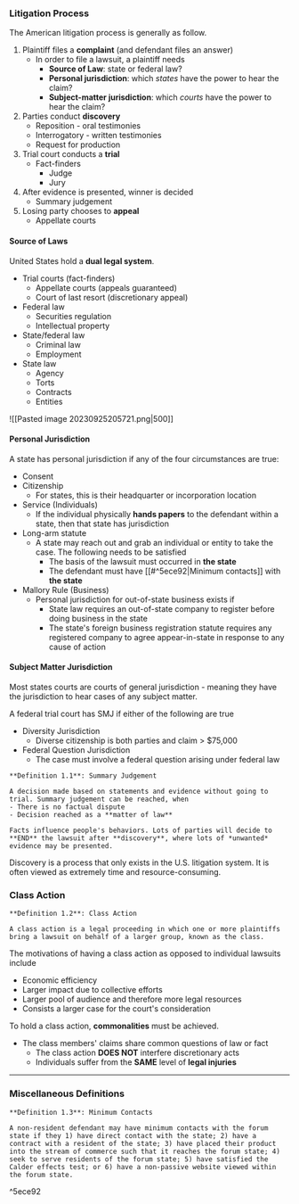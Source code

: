 ### Litigation Process
The American litigation process is generally as follow.
1. Plaintiff files a **complaint** (and defendant files an answer)
	- In order to file a lawsuit, a plaintiff needs
		- **Source of Law**: state or federal law?
		- **Personal jurisdiction**: which *states* have the power to hear the claim? 
		- **Subject-matter jurisdiction**: which *courts* have the power to hear the claim? 
1. Parties conduct **discovery**
	- Reposition - oral testimonies
	- Interrogatory - written testimonies
	- Request for production
2. Trial court conducts a **trial**
	- Fact-finders
		- Judge
		- Jury
3. After evidence is presented, winner is decided
	- Summary judgement
4. Losing party chooses to **appeal**
	- Appellate courts

#### Source of Laws
United States hold a **dual legal system**.
- Trial courts (fact-finders)
	- Appellate courts (appeals guaranteed)
	- Court of last resort (discretionary appeal)
- Federal law
	- Securities regulation
	- Intellectual property
- State/federal law
	- Criminal law
	- Employment
- State law
	- Agency
	- Torts
	- Contracts
	- Entities

![[Pasted image 20230925205721.png|500]]

#### Personal Jurisdiction
A state has personal jurisdiction if any of the four circumstances are true:
- Consent
- Citizenship
	- For states, this is their headquarter or incorporation location
- Service (Individuals)
	- If the individual physically **hands papers** to the defendant within a state, then that state has jurisdiction
- Long-arm statute
	- A state may reach out and grab an individual or entity to take the case. The following needs to be satisfied
		- The basis of the lawsuit must occurred in **the state**
		- The defendant must have [[#^5ece92|Minimum contacts]] with **the state**
- Mallory Rule (Business)
	- Personal jurisdiction for out-of-state business exists if
		- State law requires an out-of-state company to register before doing business in the state
		- The state's foreign business registration statute requires any registered company to agree appear-in-state in response to any cause of action

#### Subject Matter Jurisdiction
Most states courts are courts of general jurisdiction - meaning they have the jurisdiction to hear cases of any subject matter.

A federal trial court has SMJ if either of the following are true
- Diversity Jurisdiction
	- Diverse citizenship is both parties and claim > $75,000
- Federal Question Jurisdiction
	- The case must involve a federal question arising under federal law

```ad-important
**Definition 1.1**: Summary Judgement

A decision made based on statements and evidence without going to trial. Summary judgement can be reached, when
- There is no factual dispute
- Decision reached as a **matter of law**
```

```ad-note
Facts influence people's behaviors. Lots of parties will decide to **END** the lawsuit after **discovery**, where lots of *unwanted* evidence may be presented.
```

Discovery is a process that only exists in the U.S. litigation system. It is often viewed as extremely time and resource-consuming.

### Class Action

```ad-important
**Definition 1.2**: Class Action

A class action is a legal proceeding in which one or more plaintiffs bring a lawsuit on behalf of a larger group, known as the class.
```

The motivations of having a class action as opposed to individual lawsuits include
- Economic efficiency
- Larger impact due to collective efforts
- Larger pool of audience and therefore more legal resources
- Consists a larger case for the court's consideration

To hold a class action, **commonalities** must be achieved.
- The class members' claims share common questions of law or fact
	- The class action **DOES NOT** interfere discretionary acts
	- Individuals suffer from the **SAME** level of **legal injuries**

---
### Miscellaneous Definitions

```ad-important
**Definition 1.3**: Minimum Contacts

A non-resident defendant may have minimum contacts with the forum state if they 1) have direct contact with the state; 2) have a contract with a resident of the state; 3) have placed their product into the stream of commerce such that it reaches the forum state; 4) seek to serve residents of the forum state; 5) have satisfied the Calder effects test; or 6) have a non-passive website viewed within the forum state.
```

^5ece92